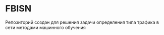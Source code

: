 # FBISN
Репозиторий создан для решения задачи определения типа трафика в сети методами машинного обучения
